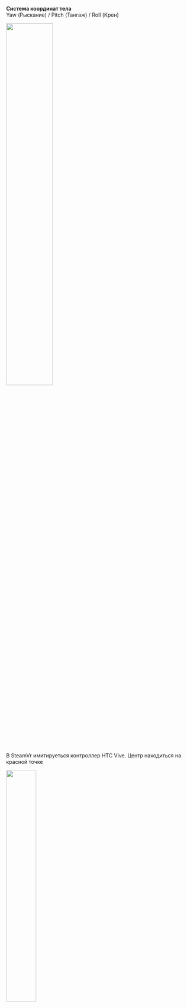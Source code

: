 <b>Система координат тела</b></br>
Yaw (Рыскание) / Pitch (Тангаж) / Roll (Крен) </br>

<img src="https://user-images.githubusercontent.com/75369161/224246695-a72c77cf-0300-4b00-89de-0193e5d884ba.png" width=50% height=50%><br/>

В SteamVr имитируеться контроллер HTC Vive. Центр находиться на красной точке </br>

<img src="https://user-images.githubusercontent.com/75369161/224247708-74a7f606-adf0-4c7c-a81d-e623157d3642.jpg" width=40% height=40%><br/>


